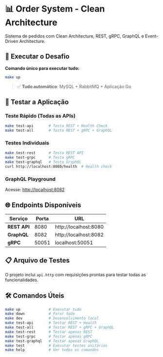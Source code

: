 # 📊 Order System - Clean Architecture

Sistema de pedidos com Clean Architecture, REST, gRPC, GraphQL e Event-Driven Architecture.

## 🚀 Executar o Desafio

**Comando único para executar tudo:**

```bash
make up
```

> ✅ **Tudo automático**: MySQL + RabbitMQ + Aplicação Go

## 🧪 Testar a Aplicação

### Teste Rápido (Todas as APIs)

```bash
make test-api       # Testa REST + Health Check
make test-all       # Testa REST + gRPC + GraphQL
```

### Testes Individuais

```bash
make test-rest      # Testa REST API
make test-grpc      # Testa gRPC
make test-graphql   # Testa GraphQL
curl http://localhost:8080/health  # Health check
```

### GraphQL Playground

Acesse: <http://localhost:8082>

## 🌐 Endpoints Disponíveis

| Serviço | Porta | URL |
|---------|-------|-----|
| **REST API** | 8080 | http://localhost:8080 |
| **GraphQL** | 8082 | http://localhost:8082 |
| **gRPC** | 50051 | localhost:50051 |

## 📋 Arquivo de Testes

O projeto inclui `api.http` com requisições prontas para testar todas as funcionalidades.

## 🛠️ Comandos Úteis

```bash
make up             # Executar tudo
make down           # Parar tudo
make dev            # Desenvolvimento local
make test-api       # Testar REST + Health
make test-all       # Testar REST + gRPC + GraphQL
make test-rest      # Testar apenas REST
make test-grpc      # Testar apenas gRPC
make test-graphql   # Testar apenas GraphQL
make test           # Executar testes unitários
make help           # Ver todos os comandos
```
